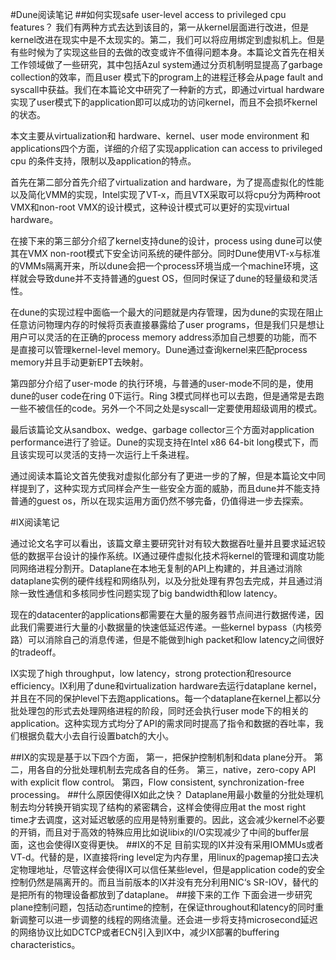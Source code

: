 #Dune阅读笔记
##如何实现safe user-level access to privileged cpu features？
我们有两种方式去达到该目的，第一从kernel层面进行改进，但是kernel改进在现实中是不太现实的。第二，我们可以将应用绑定到虚拟机上。但是有些时候为了实现这些目的去做的改变或许不值得问题本身。本篇论文首先在相关工作领域做了一些研究，其中包括Azul system通过分页机制明显提高了garbage collection的效率，而且user 模式下的program上的进程迁移会从page fault and syscall中获益。我们在本篇论文中研究了一种新的方式，即通过virtual hardware实现了user模式下的application即可以成功的访问kernel，而且不会损坏kernel的状态。

本文主要从virtualization和 hardware、kernel、user mode environment 和applications四个方面，详细的介绍了实现application can access to privileged cpu 的条件支持，限制以及application的特点。

首先在第二部分首先介绍了virtualization and hardware，为了提高虚拟化的性能以及简化VMM的实现，Intel实现了VT-x，而且VTX采取可以将cpu分为两种root VMX和non-root VMX的设计模式，这种设计模式可以更好的实现virtual hardware。

在接下来的第三部分介绍了kernel支持dune的设计，process using dune可以使其在VMX non-root模式下安全访问系统的硬件部分。同时Dune使用VT-x与标准的VMMs隔离开来，所以dune会把一个process环境当成一个machine环境，这样就会导致dune并不支持普通的guest OS，但同时保证了dune的轻量级和灵活性。

在dune的实现过程中面临一个最大的问题就是内存管理，因为dune的实现在阻止任意访问物理内存的时候将页表直接暴露给了user programs，但是我们只是想让用户可以灵活的在正确的process memory address添加自己想要的功能，而不是直接可以管理kernel-level memory。Dune通过查询kernel来匹配process memory并且手动更新EPT去映射。

第四部分介绍了user-mode 的执行环境，与普通的user-mode不同的是，使用dune的user code在ring 0下运行。Ring 3模式同样也可以去跑，但是通常是去跑一些不被信任的code。另外一个不同之处是syscall一定要使用超级调用的模式。

最后该篇论文从sandbox、wedge、garbage collector三个方面对application performance进行了验证。Dune的实现支持在Intel x86 64-bit long模式下，而且该实现可以灵活的支持一次运行上千条进程。

通过阅读本篇论文首先使我对虚拟化部分有了更进一步的了解，但是本篇论文中同样提到了，这种实现方式同样会产生一些安全方面的威胁，而且dune并不能支持普通的guest os，所以在现实运用方面仍然不够完备，仍值得进一步去探索。


#IX阅读笔记

通过论文名字可以看出，该篇文章主要研究针对有较大数据吞吐量并且要求延迟较低的数据平台设计的操作系统。IX通过硬件虚拟化技术将kernel的管理和调度功能同网络进程分割开。Dataplane在本地无复制的API上构建的，并且通过消除dataplane实例的硬件线程和网络队列，以及分批处理有界包去完成，并且通过消除一致性通信和多核同步性问题实现了big bandwidth和low latency。

现在的datacenter的applications都需要在大量的服务器节点间进行数据传递，因此我们需要进行大量的小数据量的快速低延迟传递。一些kernel bypass（内核旁路）可以消除自己的消息传递，但是不能做到high packet和low latency之间很好的tradeoff。

IX实现了high throughput，low latency，strong protection和resource efficiency。IX利用了dune和virtualization hardware去运行dataplane kernel，并且在不同的保护level下去跑applications。每一个dataplane在kernel上都以分批处理包的形式去处理网络进程的阶段，同时还会执行user mode下的相关的application。这种实现方式均分了API的需求同时提高了指令和数据的吞吐率，我们根据负载大小去自行设置batch的大小。

##IX的实现是基于以下四个方面，
第一，把保护控制机制和data plane分开。
第二，用各自的分批处理机制去完成各自的任务。
第三，native，zero-copy API with explicit flow control。
第四，Flow consistent, synchronization-free processing。
##什么原因使得IX如此之快？
Dataplane用最小数量的分批处理机制去均分转换开销实现了结构的紧密耦合，这样会使得应用at the most right time才去调度，这对延迟敏感的应用是特别重要的。因此，这会减少kernel不必要的开销，而且对于高效的特殊应用比如说libix的I/O实现减少了中间的buffer层面，这也会使得IX变得更快。
##IX的不足
目前实现的IX并没有采用IOMMUs或者VT-d。代替的是，IX直接将ring level定为内存里，用linux的pagemap接口去决定物理地址，尽管这样会使得IX可以信任某些level，但是application code的安全控制仍然是隔离开的。而且当前版本的IX并没有充分利用NIC‘s SR-IOV，替代的是把所有的物理设备都放到了dataplane。
##接下来的工作
下面会进一步研究plane控制问题，包括动态runtime的控制，在保证throughout和latency的同时重新调整可以进一步调整的线程的网络流量。还会进一步将支持microsecond延迟的网络协议比如DCTCP或者ECN引入到IX中，减少IX部署的buffering characteristics。
